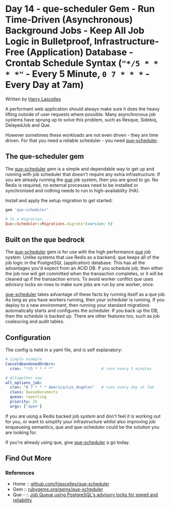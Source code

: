 # Day 14 - que-scheduler Gem -  Run Time-Driven (Asynchronous) Background Jobs - Keep All Job Logic in Bulletproof, Infrastructure-Free (Application) Database - Crontab Schedule Syntax (`"*/5 * * * *"` - Every 5 Minute, `0 7 * * *` - Every Day at 7am)

Written by [Harry Lascelles](https://github.com/hlascelles)


A performant web application should always make sure it does the heavy lifting outside of user
requests where possible. Many asynchronous job systems have sprung up to solve this problem,
such as Resque, Sidekiq, DelayedJob and Que.

However sometimes these workloads are not even driven - they are time driven. For that you need a
reliable scheduler - you need [que-scheduler](https://github.com/hlascelles/que-scheduler).

## The que-scheduler gem

The [que-scheduler](https://github.com/hlascelles/que-scheduler) gem is a simple and dependable way to get up and running with job scheduler that
doesn't require any extra infrastructure. If you are already running the [que](https://github.com/que-rb/que) job
system, then you are good to go. No Redis is required, no external processes need to be installed or
synchronised and nothing needs to run in high-availability (HA).

Install and apply the setup migration to get started:

```ruby
gem 'que-scheduler'

# In a migration...
Que::Scheduler::Migrations.migrate!(version: 6)
```

## Built on the que bedrock

The [que-scheduler](https://github.com/hlascelles/que-scheduler) gem is for use
with the high performance [que](https://github.com/que-rb/que) job system.
Unlike systems that use Redis as a backend, que keeps all of the job logic in the PostgreSQL (application) database.
This has all the advantages you'd expect from an ACID DB. If you schedule job, then
either the job row will get committed when the transaction completes, or it will be cleaned up
if the transaction errors. To avoid worker conflict que uses advisory locks on rows to make sure
jobs are run by one worker, once.

[que-scheduler](https://github.com/hlascelles/que-scheduler) takes advantage of these facts
by running itself as a que job. As long as you have workers
running, then your scheduler is running. If you deploy to a new environment, then running your
standard migrations automatically starts and configures the scheduler. If you back up the DB,
then the schedule is backed up. There are other features too, such as job coalescing and audit tables.

## Configuration

The config is held in a yaml file, and is self explanatory:

```yaml
# Simple example
CancelAbandonedOrders:
  cron: "*/5 * * * *"                     # runs every 5 minutes

# Altogether now
all_options_job:
  cron: "0 7 * * * America/Los_Angeles"   # runs every day at 7am
  class: QueueDocuments
  queue: reporting
  priority: 25
  args: ['open']
```

If you are using a Redis backed job system and don't feel it is working out for you, or want to
simplify your infrastructure whilst also improving job enqueueing semantics, que and que-scheduler
could be the solution you are looking for.

If you're already using que, give [que-scheduler](https://github.com/hlascelles/que-scheduler) a go today.

## Find Out More

### References

* Home  :: [github.com/hlascelles/que-scheduler](https://github.com/hlascelles/que-scheduler)
* Gem   :: [rubygems.org/gems/que-scheduler](https://rubygems.org/gems/que-scheduler)
* Que - :: [Job Queue using PostgreSQL's advisory locks for speed and reliability](https://github.com/que-rb/que)

